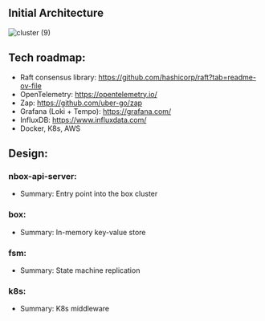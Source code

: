 ## Initial Architecture


![cluster (9)](https://github.com/ph-ngn/nanobox/assets/93941060/6634b5a4-4f7a-4f45-87a5-4513cce8ad63)




## Tech roadmap:
- Raft consensus library: https://github.com/hashicorp/raft?tab=readme-ov-file
- OpenTelemetry: https://opentelemetry.io/
- Zap: https://github.com/uber-go/zap
- Grafana (Loki + Tempo): https://grafana.com/
- InfluxDB: https://www.influxdata.com/
- Docker, K8s, AWS

## Design:
### nbox-api-server:
-  Summary: Entry point into the box cluster
### box:
-  Summary: In-memory key-value store
### fsm: 
-  Summary: State machine replication
### k8s:
-  Summary: K8s middleware
